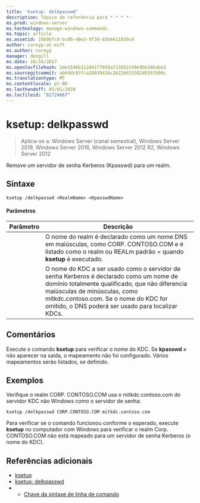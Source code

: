 ```yaml
---
title: 'ksetup: delkpasswd'
description: Tópico de referência para * * * *-
ms.prod: windows-server
ms.technology: manage-windows-commands
ms.topic: article
ms.assetid: 2db0bfcd-bc08-48e3-9f30-65b6411839c6
author: coreyp-at-msft
ms.author: coreyp
manager: dongill
ms.date: 10/16/2017
ms.openlocfilehash: 2de1546b112041f7035a711852140e9bb34babe3
ms.sourcegitcommit: ab64dc83fca28039416c26226815502d0193500c
ms.translationtype: MT
ms.contentlocale: pt-BR
ms.lasthandoff: 05/01/2020
ms.locfileid: "82724667"
---
```

# <a name="ksetupdelkpasswd"></a>ksetup: delkpasswd

> Aplica-se a: Windows Server (canal semestral), Windows Server 2019, Windows Server 2016, Windows Server 2012 R2, Windows Server 2012

Remove um servidor de senha Kerberos (Kpasswd) para um realm.
## <a name="syntax"></a>Sintaxe
```
ksetup /delkpasswd <RealmName> <KpasswdName>
```
#### <a name="parameters"></a>Parâmetros

|   Parâmetro   |                                                                                                   Descrição                                                                                                   |
|---------------|-----------------------------------------------------------------------------------------------------------------------------------------------------------------------------------------------------------------|
|  <RealmName>  |                                O nome do realm é declarado como um nome DNS em maiúsculas, como CORP. CONTOSO.COM e é listado como o realm ou REALm padrão = quando **ksetup** é executado.                                |
| <KpasswdName> | O nome do KDC a ser usado como o servidor de senha Kerberos é declarado como um nome de domínio totalmente qualificado, que não diferencia maiúsculas de minúsculas, como mitkdc.contoso.com. Se o nome do KDC for omitido, o DNS poderá ser usado para localizar KDCs. |

## <a name="remarks"></a>Comentários
Execute o comando **ksetup** para verificar o nome do KDC. Se **kpasswd =** não aparecer na saída, o mapeamento não foi configurado. Vários mapeamentos serão listados, se definido.
## <a name="examples"></a>Exemplos
Verifique o realm CORP. CONTOSO.COM usa o mitkdc.contoso.com do servidor KDC não Windows como o servidor de senha:
```
ksetup /delkpasswd CORP.CONTOSO.COM mitkdc.contoso.com
```
Para verificar se o comando funcionou conforme o esperado, execute **ksetup** no computador com Windows para verificar o realm Corp. CONTOSO.COM não está mapeado para um servidor de senha Kerberos (o nome do KDC).
## <a name="additional-references"></a>Referências adicionais
-   [ksetup](ksetup.md)
-   [ksetup: delkpasswd](ksetup-delkpasswd.md)
-   - [Chave da sintaxe de linha de comando](command-line-syntax-key.md)
